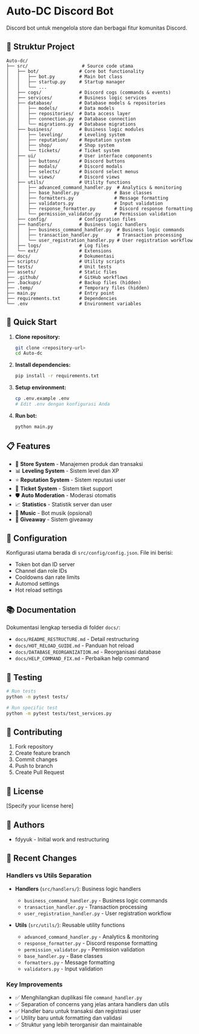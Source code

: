 # Auto-DC Discord Bot

Discord bot untuk mengelola store dan berbagai fitur komunitas Discord.

## 📁 Struktur Project

```
Auto-dc/
├── src/                    # Source code utama
│   ├── bot/               # Core bot functionality
│   │   ├── bot.py         # Main bot class
│   │   ├── startup.py     # Startup manager
│   │   └── ...
│   ├── cogs/              # Discord cogs (commands & events)
│   ├── services/          # Business logic services
│   ├── database/          # Database models & repositories
│   │   ├── models/        # Data models
│   │   ├── repositories/  # Data access layer
│   │   ├── connection.py  # Database connection
│   │   └── migrations.py  # Database migrations
│   ├── business/          # Business logic modules
│   │   ├── leveling/      # Leveling system
│   │   ├── reputation/    # Reputation system
│   │   ├── shop/          # Shop system
│   │   └── tickets/       # Ticket system
│   ├── ui/                # User interface components
│   │   ├── buttons/       # Discord buttons
│   │   ├── modals/        # Discord modals
│   │   ├── selects/       # Discord select menus
│   │   └── views/         # Discord views
│   ├── utils/             # Utility functions
│   │   ├── advanced_command_handler.py  # Analytics & monitoring
│   │   ├── base_handler.py             # Base classes
│   │   ├── formatters.py               # Message formatting
│   │   ├── validators.py               # Input validation
│   │   ├── response_formatter.py       # Discord response formatting
│   │   └── permission_validator.py     # Permission validation
│   ├── config/            # Configuration files
│   ├── handlers/          # Business logic handlers
│   │   ├── business_command_handler.py  # Business logic commands
│   │   ├── transaction_handler.py       # Transaction processing
│   │   └── user_registration_handler.py # User registration workflow
│   ├── logs/              # Log files
│   └── ext/               # Extensions
├── docs/                  # Dokumentasi
├── scripts/               # Utility scripts
├── tests/                 # Unit tests
├── assets/                # Static files
├── .github/               # GitHub workflows
├── .backups/              # Backup files (hidden)
├── .temp/                 # Temporary files (hidden)
├── main.py                # Entry point
├── requirements.txt       # Dependencies
└── .env                   # Environment variables
```

## 🚀 Quick Start

1. **Clone repository:**
   ```bash
   git clone <repository-url>
   cd Auto-dc
   ```

2. **Install dependencies:**
   ```bash
   pip install -r requirements.txt
   ```

3. **Setup environment:**
   ```bash
   cp .env.example .env
   # Edit .env dengan konfigurasi Anda
   ```

4. **Run bot:**
   ```bash
   python main.py
   ```

## 📋 Features

- 🛒 **Store System** - Manajemen produk dan transaksi
- 📊 **Leveling System** - Sistem level dan XP
- ⭐ **Reputation System** - Sistem reputasi user
- 🎫 **Ticket System** - Sistem tiket support
- 🛡️ **Auto Moderation** - Moderasi otomatis
- 📈 **Statistics** - Statistik server dan user
- 🎵 **Music** - Bot musik (opsional)
- 🎁 **Giveaway** - Sistem giveaway

## 🔧 Configuration

Konfigurasi utama berada di `src/config/config.json`. File ini berisi:

- Token bot dan ID server
- Channel dan role IDs
- Cooldowns dan rate limits
- Automod settings
- Hot reload settings

## 📚 Documentation

Dokumentasi lengkap tersedia di folder `docs/`:

- `docs/README_RESTRUCTURE.md` - Detail restructuring
- `docs/HOT_RELOAD_GUIDE.md` - Panduan hot reload
- `docs/DATABASE_REORGANIZATION.md` - Reorganisasi database
- `docs/HELP_COMMAND_FIX.md` - Perbaikan help command

## 🧪 Testing

```bash
# Run tests
python -m pytest tests/

# Run specific test
python -m pytest tests/test_services.py
```

## 🤝 Contributing

1. Fork repository
2. Create feature branch
3. Commit changes
4. Push to branch
5. Create Pull Request

## 📄 License

[Specify your license here]

## 👥 Authors

- fdyyuk - Initial work and restructuring

## 🔄 Recent Changes

### Handlers vs Utils Separation
- **Handlers** (`src/handlers/`): Business logic handlers
  - `business_command_handler.py` - Business logic commands
  - `transaction_handler.py` - Transaction processing
  - `user_registration_handler.py` - User registration workflow

- **Utils** (`src/utils/`): Reusable utility functions
  - `advanced_command_handler.py` - Analytics & monitoring
  - `response_formatter.py` - Discord response formatting
  - `permission_validator.py` - Permission validation
  - `base_handler.py` - Base classes
  - `formatters.py` - Message formatting
  - `validators.py` - Input validation

### Key Improvements
- ✅ Menghilangkan duplikasi file `command_handler.py`
- ✅ Separation of concerns yang jelas antara handlers dan utils
- ✅ Handler baru untuk transaksi dan registrasi user
- ✅ Utility baru untuk formatting dan validasi
- ✅ Struktur yang lebih terorganisir dan maintainable

